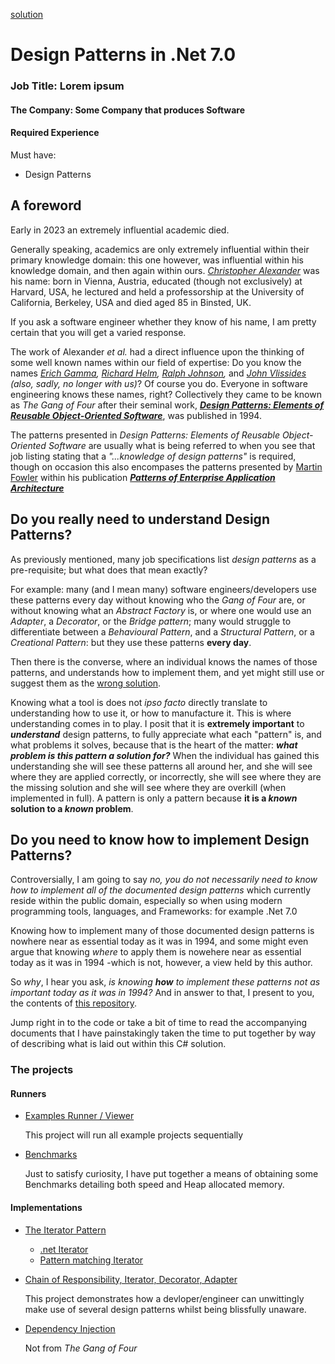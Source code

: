 [solution](./)
# Design Patterns in .Net 7.0
### Job Title: Lorem ipsum
#### The Company: Some Company that produces Software
#### Required Experience
Must have:

- Design Patterns

## A foreword

Early in 2023 an extremely influential academic died. 

Generally speaking, academics are only extremely influential within their primary knowledge domain: this one however, was influential within his knowledge domain, and then again within ours. [*Christopher Alexander*](https://en.wikipedia.org/wiki/Christopher_Alexander) was his name: born in Vienna, Austria, educated (though not exclusively) at Harvard, USA, he lectured and held a professorship at the University of California, Berkeley, USA and died aged 85 in Binsted, UK. 

If you ask a software engineer whether they know of his name, I am pretty certain that you will get a varied response.

The work of Alexander *et al.* had a direct influence upon the thinking of some well known names within our field of expertise: Do you know the names *[Erich Gamma](https://en.wikipedia.org/wiki/Erich_Gamma), [Richard Helm](https://en.wikipedia.org/wiki/Richard_Helm), [Ralph Johnson](https://en.wikipedia.org/wiki/Ralph_Johnson_(computer_scientist)),* and *[John Vlissides](https://en.wikipedia.org/wiki/John_Vlissides) (also, sadly, no longer with us)*? Of course you do. Everyone in software engineering knows these names, right? Collectively they came to be known as *The Gang of Four* after their seminal work, [***Design Patterns: Elements of Reusable Object-Oriented Software***](https://www.amazon.co.uk/Design-patterns-elements-reusable-object-oriented/dp/0201633612), was published in 1994.

The patterns presented in *Design Patterns: Elements of Reusable Object-Oriented Software* are usually what is being referred to when you see that job listing stating that a *"...knowledge of design patterns"* is required, though on occasion this also encompases the patterns presented by [Martin Fowler](https://en.wikipedia.org/wiki/Martin_Fowler_(software_engineer)) within his publication [***Patterns of Enterprise Application Architecture***](https://www.amazon.co.uk/Enterprise-Application-Architecture-Addison-Wesley-Signature/dp/0321127420)

## Do you really need to understand Design Patterns?

As previously mentioned, many job specifications list *design patterns* as a pre-requisite; but what does that mean exactly? 

For example: many (and I mean many) software engineers/developers use these patterns every day without knowing who the *Gang of Four* are, or without knowing what an *Abstract Factory* is, or where one would use an *Adapter*, a *Decorator*, or the *Bridge pattern*; many would struggle to differentiate between a *Behavioural Pattern*, and a *Structural Pattern*, or a *Creational Pattern*: but they use these patterns **every day**. 

Then there is the converse, where an individual knows the names of those patterns, and understands how to implement them, and yet might still use or suggest them as the [wrong solution](https://stackoverflow.com/questions/52409628/using-the-decorator-pattern-to-conditionally-replace-behaviour-instead-of-extend/52411160#52411160). 

Knowing what a tool is does not *ipso facto* directly translate to understanding how to use it, or how to manufacture it. This is where understanding comes in to play. I posit that it is **extremely important** to ***understand*** design patterns, to fully appreciate what each "pattern" is, and what problems it solves, because that is the heart of the matter: ***what problem is this pattern a solution for?*** When the individual has gained this understanding she will see these patterns all around her, and she will see where they are applied correctly, or incorrectly, she will see where they are the missing solution and she will see where they are overkill (when implemented in full). A pattern is only a pattern because **it is a *known* solution to a *known* problem**.

## Do you need to know how to implement Design Patterns?

Controversially, I am going to say *no, you do not necessarily need to know how to implement all of the documented design patterns* which currently reside within the public domain, especially so when using modern programming tools, languages, and Frameworks: for example .Net 7.0 

Knowing how to implement many of those documented design patterns is nowhere near as essential today as it was in 1994, and some might even argue that knowing *where* to apply them is nowehere near as essential today as it was in 1994 -which is not, however, a view held by this author.

So *why*, I hear you ask, *is knowing **how** to implement these patterns not as important today as it was in 1994?* And in answer to that, I present to you, the contents of [this repository](https://github.com/bill-richards/examples-design-patterns).

Jump right in to the code or take a bit of time to read the accompanying documents that I have painstakingly taken the time to put together by way of describing what is laid out within this C# solution.

### The projects
#### Runners
- [Examples Runner / Viewer](./Viewer/README.md)

  This project will run all example projects sequentially
- [Benchmarks](./Benchmarks/README.md)

  Just to satisfy curiosity, I have put together a means of obtaining some Benchmarks detailing both speed and Heap allocated memory.
#### Implementations
- [The Iterator Pattern](./IteratorImplementation/README.md)
  - [.net Iterator](./DotNetIterator/README.md)
  - [Pattern matching Iterator](./PatternMatching/README.md)
- [Chain of Responsibility, Iterator, Decorator, Adapter](./Sorting/README.md)
  
  This project demonstrates how a devloper/engineer can unwittingly make use of several design patterns whilst being blissfully unaware.
- [Dependency Injection](./DependencyInjection/README.md)

  Not from _The Gang of Four_


